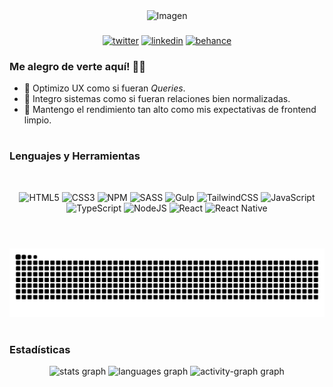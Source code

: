 <div id="header" align="center">

<img src="https://github.com/user-attachments/assets/4de4d151-24c7-46dd-adff-129e35759b73" width="1015" Height="200" alt="Imagen">

</div>

###

<div align="center">

<p>
<a target="_blank" href="https://x.com/ElSantanax" style="display: inline-block;"><img src="https://img.shields.io/badge/twitter-x?style=for-the-badge&logo=x&logoColor=white&color=%230f1419" alt="twitter" /></a>
<a target="_blank" href="https://www.linkedin.com/in/jose-santana-8a8559245/" style="display: inline-block;"><img src="https://img.shields.io/badge/linkedin-logo?style=for-the-badge&logo=linkedin&logoColor=white&color=%230a77b6" alt="linkedin" /></a>
<a target="_blank" href="https://www.behance.net/josesantana22" style="display: inline-block;"><img src="https://img.shields.io/badge/behance-logo?style=for-the-badge&logo=behance&logoColor=white&color=%230057ff" alt="behance" /></a></p>

</div>

###

### Me alegro de verte aquí! 🤘🏻  
- 🎯 Optimizo UX como si fueran *Queries*.  
- 🔗 Integro sistemas como si fueran relaciones bien normalizadas. 
- 🚀 Mantengo el rendimiento tan alto como mis expectativas de frontend limpio.

#
### Lenguajes y Herramientas  
<br/>  

<div align="center">

![HTML5](https://img.shields.io/badge/html5-%23E34F26.svg?style=for-the-badge&logo=html5&logoColor=white)
![CSS3](https://img.shields.io/badge/css3-%231572B6.svg?style=for-the-badge&logo=css3&logoColor=white)
![NPM](https://img.shields.io/badge/NPM-%23000000.svg?style=for-the-badge&logo=npm&logoColor=white) 
![SASS](https://img.shields.io/badge/SASS-hotpink.svg?style=for-the-badge&logo=SASS&logoColor=white) 
![Gulp](https://img.shields.io/badge/GULP-%23CF4647.svg?style=for-the-badge&logo=gulp&logoColor=white) 
![TailwindCSS](https://img.shields.io/badge/tailwindcss-%2338B2AC.svg?style=for-the-badge&logo=tailwind-css&logoColor=white)
![JavaScript](https://img.shields.io/badge/javascript-%23323330.svg?style=for-the-badge&logo=javascript&logoColor=%23F7DF1E) 
![TypeScript](https://img.shields.io/badge/typescript-%23007ACC.svg?style=for-the-badge&logo=typescript&logoColor=white) 
![NodeJS](https://img.shields.io/badge/node.js-6DA55F?style=for-the-badge&logo=node.js&logoColor=white) 
![React](https://img.shields.io/badge/react-%2320232a.svg?style=for-the-badge&logo=react&logoColor=%2361DAFB) 
![React Native](https://img.shields.io/badge/react_native-%2320232a.svg?style=for-the-badge&logo=react&logoColor=%2361DAFB) 

</div>

#

<br/>  

<img src="https://raw.githubusercontent.com/ElSantanax/ElSantanax/output/snake.svg" alt="Snake animation" />

<br/>  

#

### Estadísticas 
<div align="center">
  <img src="https://github-readme-stats.vercel.app/api?username=ElSantanax&hide_title=false&hide_rank=false&show_icons=true&include_all_commits=true&count_private=true&disable_animations=false&theme=react&locale=es&hide_border=false&order=1" height="150" alt="stats graph"  />
  <img src="https://github-readme-stats.vercel.app/api/top-langs?username=ElSantanax&locale=es&hide_title=false&layout=compact&card_width=320&langs_count=12&theme=react&hide_border=false&order=2" height="150" alt="languages graph"  />
  <img src="https://github-readme-activity-graph.vercel.app/graph?username=ElSantanax&radius=16&theme=react&area=true&order=5" height="300" alt="activity-graph graph"  />
</div>

###
